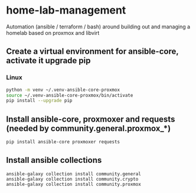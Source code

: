 # home-lab-management
Automation (ansible / terraform / bash) around building out and managing a homelab based on proxmox and libvirt

## Create a virtual environment for ansible-core, activate it upgrade pip

### Linux
```bash
python -m venv ~/.venv-ansible-core-proxmox
source ~/.venv-ansible-core-proxmox/bin/activate
pip install --upgrade pip
```

## Install ansible-core, proxmoxer and requests (needed by community.general.proxmox_*)

```bash
pip install ansible-core proxmoxer requests
```

## Install ansible collections

```
ansible-galaxy collection install community.general
ansible-galaxy collection install community.crypto
ansible-galaxy collection install community.proxmox
```
